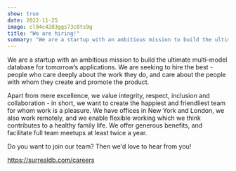 ```yaml
---
show: true
date: 2022-11-25
image: cl94c4203ggs73c8ts9g
title: "We are hiring!"
summary: "We are a startup with an ambitious mission to build the ultimate multi-model database for tomorrow’s applications. We are seeking to hire the best - people who care deeply about the work they do, and care about the people with whom they create and promote the product."
---
```


We are a startup with an ambitious mission to build the ultimate multi-model database for tomorrow’s applications. We are seeking to hire the best - people who care deeply about the work they do, and care about the people with whom they create and promote the product.

Apart from mere excellence, we value integrity, respect, inclusion and collaboration - in short, we want to create the happiest and friendliest team for whom work is a pleasure. We have offices in New York and London, we also work remotely, and we enable flexible working which we think contributes to a healthy family life. We offer generous benefits, and facilitate full team meetups at least twice a year.

Do you want to join our team? Then we'd love to hear from you!

https://surrealdb.com/careers